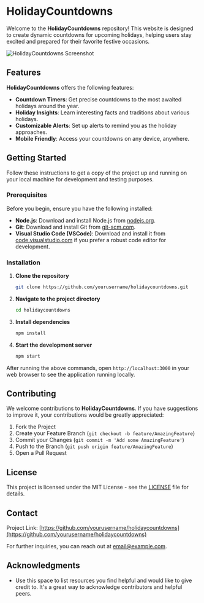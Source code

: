 # HolidayCountdowns

Welcome to the **HolidayCountdowns** repository! This website is designed to create dynamic countdowns for upcoming holidays, helping users stay excited and prepared for their favorite festive occasions.

![HolidayCountdowns Screenshot](https://holidaycountdowns.xyz/github.png)

## Features

**HolidayCountdowns** offers the following features:

- **Countdown Timers**: Get precise countdowns to the most awaited holidays around the year.
- **Holiday Insights**: Learn interesting facts and traditions about various holidays.
- **Customizable Alerts**: Set up alerts to remind you as the holiday approaches.
- **Mobile Friendly**: Access your countdowns on any device, anywhere.

## Getting Started

Follow these instructions to get a copy of the project up and running on your local machine for development and testing purposes.

### Prerequisites

Before you begin, ensure you have the following installed:
- **Node.js**: Download and install Node.js from [nodejs.org](https://nodejs.org/).
- **Git**: Download and install Git from [git-scm.com](https://git-scm.com/).
- **Visual Studio Code (VSCode)**: Download and install it from [code.visualstudio.com](https://code.visualstudio.com/) if you prefer a robust code editor for development.

### Installation

1. **Clone the repository**
   ```bash
   git clone https://github.com/yourusername/holidaycountdowns.git
   ```
2. **Navigate to the project directory**
   ```bash
   cd holidaycountdowns
   ```
3. **Install dependencies**
   ```bash
   npm install
   ```
4. **Start the development server**
   ```bash
   npm start
   ```

After running the above commands, open `http://localhost:3000` in your web browser to see the application running locally.

## Contributing

We welcome contributions to **HolidayCountdowns**. If you have suggestions to improve it, your contributions would be greatly appreciated:

1. Fork the Project
2. Create your Feature Branch (`git checkout -b feature/AmazingFeature`)
3. Commit your Changes (`git commit -m 'Add some AmazingFeature'`)
4. Push to the Branch (`git push origin feature/AmazingFeature`)
5. Open a Pull Request

## License

This project is licensed under the MIT License - see the [LICENSE](LICENSE) file for details.

## Contact

Project Link: [https://github.com/yourusername/holidaycountdowns](https://github.com/yourusername/holidaycountdowns)

For further inquiries, you can reach out at [email@example.com](mailto:email@example.com).

## Acknowledgments

- Use this space to list resources you find helpful and would like to give credit to. It's a great way to acknowledge contributors and helpful peers.
